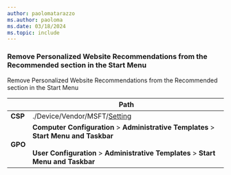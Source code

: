 ```yaml
---
author: paolomatarazzo
ms.author: paoloma
ms.date: 03/18/2024
ms.topic: include
---
```


### Remove Personalized Website Recommendations from the Recommended section in the Start Menu

Remove Personalized Website Recommendations from the Recommended section in the Start Menu

|  | Path |
|--|--|
| **CSP** | ./Device/Vendor/MSFT/[Setting]() |
| **GPO** | **Computer Configuration** > **Administrative Templates** > **Start Menu and Taskbar**<br><br> **User Configuration** > **Administrative Templates** > **Start Menu and Taskbar** |
